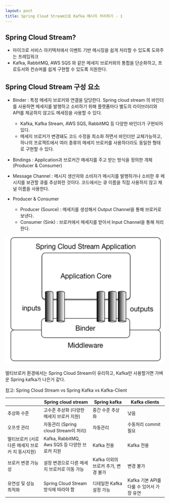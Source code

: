 ```yaml
---
layout: post
title: Spring Cloud Stream으로 Kafka 메시지 처리하기 - 1
---
```



## Spring Cloud Stream?
- 마이크로 서비스 아키텍처에서 이벤트 기반 메시징을 쉽게 처리할 수 있도록 도와주는 프레임워크
- Kafka, RabbitMQ, AWS SQS 와 같은 메세지 브로커와의 통합을 단순화하고, 프로듀서와 컨슈머를 쉽게 구현할 수 있도록 지원한다. 


## Spring Cloud Stream 구성 요소
- Binder : 특정 메세지 브로커와 연결을 담당한다. Spring cloud stream 의 바인더를 사용하면 메세지를 발행하고 소비하기 위해 플랫폼마다 별도의 라이브러리와 API를 제공하지 않고도 메세징을 사용할 수 있다.
  - Kafka, Kafka Stream, AWS SQS, RabbitMQ 등 다양한 바인더가 구현되어 있다.
  - 메세지 브로커가 변경돼도 코드 수정을 최소화 하면서 바인더만 교체가능하고, 하나의 프로젝트에서 여러 종류의 메세지 브로커를 사용하더라도 동일한 형태로 구현할 수 있다.  
  

- Bindings : Application과 브로커간 메세지를 주고 받는 방식을 정의한 개체 (Producer & Consumer)  


- Message Channel : 메시지 생산자와 소비자가 메시지를 발행하거나 소비한 후 메시지를 보관할 큐를 추상화한 것이다. 코드에서는 큐 이름을 직접 사용하지 않고 채널 이름을 사용한다.  


- Producer & Consumer
  - Producer (Source) : 메세지를 생성해서 Output Channel을 통해 브로커로 보낸다.
  - Consumer (Sink) : 브로커에서 메세지를 받아서 Input Channel을 통해 처리한다.  

![img_1.png](/assets/images/kafka_streams.png)

멀티브로커 환경에서는 Spring Cloud Stream이 유리하고, Kafka만 사용할거면 가벼운 Spring kafka가 나은거 같다.   

참고: Spring Cloud Stream vs Spring Kafka vs Kafka-Client

|  | Spring cloud stream | Spring kafka | Kafka clients |
| --- | --- | --- | --- |
| 추상화 수준 | 고수준 추상화 (다양한 메세지 브로커 지원) | 중간 수준 추상화 | 낮음 |
| 오프셋 관리 | 자동관리 (Spring cloud Stream이 처리) | 자동관리 | 수동처리 commit 필요 |
| 멀티브로커 (서로 다른 메세지 브로커 지 동시지원) | Kafka, RabbitMQ, Aws SQS 등 다양한 브로커 지원 | Kafka 전용 | Kafka 전용 |
| 브로커 변경 가능성 | 설정 변경으로 다른 메세지 브로커로 이동 가능 | Kafka 이외의 브로커 추가, 변경 불가 | 변경 불가 |
| 유연성 및 성능 최적화 | Spring Cloud Stream 방식에 따라야 함 | 디테일한 Kafka 설정 가능 | Kafka 기본 API를 다룰 수 있어서 가장 유연 |




